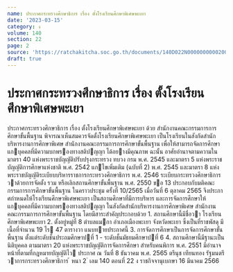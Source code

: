 ```yaml
---
name: ประกาศกระทรวงศึกษาธิการ เรื่อง ตั้งโรงเรียนศึกษาพิเศษพะเยา
date: '2023-03-15'
category: ง
volume: 140
section: 22
page: 2
source: 'https://ratchakitcha.soc.go.th/documents/140D022N0000000000200.pdf'
draft: true
---
```


# ประกาศกระทรวงศึกษาธิการ เรื่อง ตั้งโรงเรียนศึกษาพิเศษพะเยา

ประกาศกระทรวงศึกษาธิการ เรื่อง ตั้งโรงเรียนศึกษาพิเศษพะเยา ด้วย สํานักงานคณะกรรมการการศึกษาขั้นพื้นฐาน พิจารณาเห็นสมควรจัดตั้งโรงเรียนศึกษาพิเศษพะเยา เป็นโรงเรียนในสังกัดสํานักบริหารงานการศึกษาพิเศษ สํานักงานคณะกรรมการการศึกษาขั้นพื้นฐาน เพื่อให้สามารถจัดการศึกษาแกบุคคลที่มีความบกพรองทางสติปญญา ได้อยางมีคุณภาพ ฉะนั้น อาศัยอํานาจตามความในมาตรา 40 แห่งพระราชบัญญัติปรับปรุงกระทรวง ทบวง กรม พ.ศ. 2545 และมาตรา 5 แห่งพระราชบัญญัติการศึกษาแห่งชาติ พ.ศ. 2542 แกไขเพิ่มเติม (ฉบับที่ 2) พ.ศ. 2545 และมาตรา 8 แห่งพระราชบัญญัติระเบียบบริหารราชการกระทรวงศึกษาธิการ พ.ศ. 2546 ระเบียบกระทรวงศึกษาธิการวาด้วยการจัดตั้ง รวม หรือเลิกสถานศึกษาขั้นพื้นฐาน พ.ศ. 2550 ขอ 13 ประกอบกับมติคณะกรรมการการศึกษาขั้นพื้นฐาน ในคราวประชุม ครั้งที่ 10/2565 เมื่อวันที่ 6 ตุลาคม 2565 จึงประกาศกําหนดให้โรงเรียนศึกษาพิเศษพะเยา เป็นสถานศึกษาที่มีการบริหาร และการจัดการศึกษาให้แกบุคคลที่มีความบกพรองทางสติปญญา ในสังกัดสํานักบริหารงานการศึกษาพิเศษ สํานักงานคณะกรรมการการศึกษาขั้นพื้นฐาน โดยมีสาระสําคัญประกอบด้วย 1. สถานศึกษานี้มีชื่อวา โรงเรียนศึกษาพิเศษพะเยา 2. ตั้งอยู่หมู่ที่ 8 ตําบลแมกา อําเภอเมืองพะเยา จังหวัดพะเยา ซึ่งเป็นที่ราชพัสดุ มีเนื้อที่จํานวน 19 ไร 47 ตารางวา แนบทายประกาศนี้ 3. การจัดการศึกษาเป็นการจัดการศึกษาขั้นพื้นฐาน ตั้งแต่ระดับชั้นประถมศึกษาปที่ 1 - ระดับชั้นมัธยมศึกษาปที่ 6 4. สถานศึกษานี้มีฐานะเป็นนิติบุคคล ตามมาตรา 20 แห่งพระราชบัญญัติการจัดการศึกษา สําหรับคนพิการ พ.ศ. 2551 มีอํานาจหน้าที่ตามที่กฎหมายบัญญัติไว ประกาศ ณ วันที่ 8 ธันวาคม พ.ศ. 2565 ตรีนุช เทียนทอง รัฐมนตรีวาการกระทรวงศึกษาธิการ ้ หนา 2 ่ เลม 140 ตอนที่ 22 ง ราชกิจจานุเบกษา 16 มีนาคม 2566

